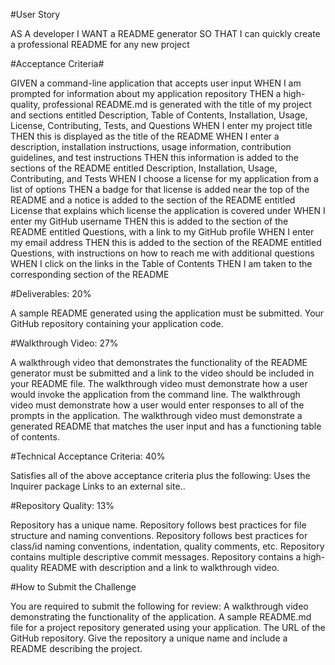 #User Story

AS A developer
I WANT a README generator
SO THAT I can quickly create a professional README for any new project


#Acceptance Criteria#

GIVEN a command-line application that accepts user input
WHEN I am prompted for information about my application repository
THEN a high-quality, professional README.md is generated with the title of my project and sections entitled Description, Table of Contents, Installation, Usage, License, Contributing, Tests, and Questions
WHEN I enter my project title
THEN this is displayed as the title of the README
WHEN I enter a description, installation instructions, usage information, contribution guidelines, and test instructions
THEN this information is added to the sections of the README entitled Description, Installation, Usage, Contributing, and Tests
WHEN I choose a license for my application from a list of options
THEN a badge for that license is added near the top of the README and a notice is added to the section of the README entitled License that explains which license the application is covered under
WHEN I enter my GitHub username
THEN this is added to the section of the README entitled Questions, with a link to my GitHub profile
WHEN I enter my email address
THEN this is added to the section of the README entitled Questions, with instructions on how to reach me with additional questions
WHEN I click on the links in the Table of Contents
THEN I am taken to the corresponding section of the README

#Deliverables: 20%

A sample README generated using the application must be submitted.
Your GitHub repository containing your application code.

#Walkthrough Video: 27%

A walkthrough video that demonstrates the functionality of the README generator must be submitted and a link to the video should be included in your README file.
The walkthrough video must demonstrate how a user would invoke the application from the command line.
The walkthrough video must demonstrate how a user would enter responses to all of the prompts in the application.
The walkthrough video must demonstrate a generated README that matches the user input and has a functioning table of contents.

#Technical Acceptance Criteria: 40%

Satisfies all of the above acceptance criteria plus the following:
Uses the Inquirer package Links to an external site..

#Repository Quality: 13%

Repository has a unique name.
Repository follows best practices for file structure and naming conventions.
Repository follows best practices for class/id naming conventions, indentation, quality comments, etc.
Repository contains multiple descriptive commit messages.
Repository contains a high-quality README with description and a link to walkthrough video.

#How to Submit the Challenge

You are required to submit the following for review:
A walkthrough video demonstrating the functionality of the application.
A sample README.md file for a project repository generated using your application.
The URL of the GitHub repository. Give the repository a unique name and include a README describing the project.
